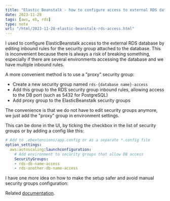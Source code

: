 ```yaml
---
title: "Elastic Beanstalk - how to configure access to external RDS database"
date: 2023-11-28
tags: [aws, eb, rds]
type: note
url: "/html/2023-11-28-elastic-beanstalk-rds-access.html"
---
```


I used to configure ElasticBeanstalk access to the external RDS database by editing inbound rules for the security group attached to the database.
This is inconvenient because there is always a risk of breaking something, especially if there are several environments accessing the database and we have multiple inbound rules.

A more convenient method is to use a "proxy" security group:

* Create a new security group named `rds-{database name}-access`
* Add this group to the RDS security group inbound rules, allowing access to the DB port (such as 5432 for PostgreSQL)
* Add proxy group to the ElasticBeanstalk security groups

The convenience is that we do not have to edit security groups anymore, we just add the "proxy" group in environment settings.

<!-- more -->

This can be done in the UI, by ticking the checkbox in the list of security groups or by adding a config like this:

```yaml
# Add to .ebextensions/app.config or as a separate *.config file 
option_settings:
  aws:autoscaling:launchconfiguration:
    # Add environment to security groups that allow DB access
    SecurityGroups:
    - rds-db-name-access
    - rds-another-db-name-access
```

I have one more idea on how to make the setup safer and avoid manual security groups configuration:

Related [documentation](https://docs.aws.amazon.com/elasticbeanstalk/latest/dg/rds-external-defaultvpc.html).
